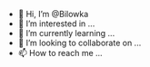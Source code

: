 - 👋 Hi, I’m @Bilowka
- 👀 I’m interested in ...
- 🌱 I’m currently learning ...
- 💞️ I’m looking to collaborate on ...
- 📫 How to reach me ...

<!---
Bilowka/Bilowka is a ✨ special ✨ repository because its `README.md` (this file) appears on your GitHub profile.
You can click the Preview link to take a look at your changes.
--->
